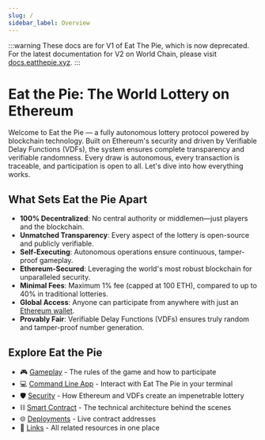 ```yaml
---
slug: /
sidebar_label: Overview
---
```


:::warning
These docs are for V1 of Eat The Pie, which is now deprecated. For the latest documentation for V2 on World Chain, please visit [docs.eatthepie.xyz](https://docs.eatthepie.xyz).
:::

# Eat the Pie: The World Lottery on Ethereum

Welcome to Eat the Pie — a fully autonomous lottery protocol powered by blockchain technology. Built on Ethereum's security and driven by Verifiable Delay Functions (VDFs), the system ensures complete transparency and verifiable randomness. Every draw is autonomous, every transaction is traceable, and participation is open to all. Let's dive into how everything works.

## What Sets Eat the Pie Apart

- **100% Decentralized**: No central authority or middlemen—just players and the blockchain.
- **Unmatched Transparency**: Every aspect of the lottery is open-source and publicly verifiable.
- **Self-Executing**: Autonomous operations ensure continuous, tamper-proof gameplay.
- **Ethereum-Secured**: Leveraging the world's most robust blockchain for unparalleled security.
- **Minimal Fees**: Maximum 1% fee (capped at 100 ETH), compared to up to 40% in traditional lotteries.
- **Global Access**: Anyone can participate from anywhere with just an [Ethereum wallet](https://ethereum.org/en/wallets/).
- **Provably Fair**: Verifiable Delay Functions (VDFs) ensures truly random and tamper-proof number generation.

## Explore Eat the Pie

- 🎮 [Gameplay](gameplay/rules.md) - The rules of the game and how to participate
- 💻 [Command Line App](command-line-app/install.md) - Interact with Eat The Pie in your terminal
- 🛡️ [Security](security/drawing-numbers.md) - How Ethereum and VDFs create an impenetrable lottery
- ⛓️ [Smart Contract](smart-contract-modules.md) - The technical architecture behind the scenes
- 🌐 [Deployments](deployments.md) - Live contract addresses
- 🔗 [Links](links.md) - All related resources in one place
